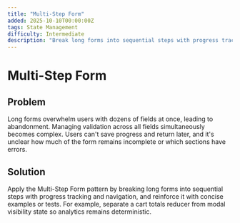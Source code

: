 ```yaml
---
title: "Multi-Step Form"
added: 2025-10-10T00:00:00Z
tags: State Management
difficulty: Intermediate
description: "Break long forms into sequential steps with progress tracking and navigation."
---
```

# Multi-Step Form

## Problem

Long forms overwhelm users with dozens of fields at once, leading to abandonment. Managing validation across all fields simultaneously becomes complex. Users can't save progress and return later, and it's unclear how much of the form remains incomplete or which sections have errors.

## Solution

Apply the Multi-Step Form pattern by breaking long forms into sequential steps with progress tracking and navigation, and reinforce it with concise examples or tests. For example, separate a cart totals reducer from modal visibility state so analytics remains deterministic.
